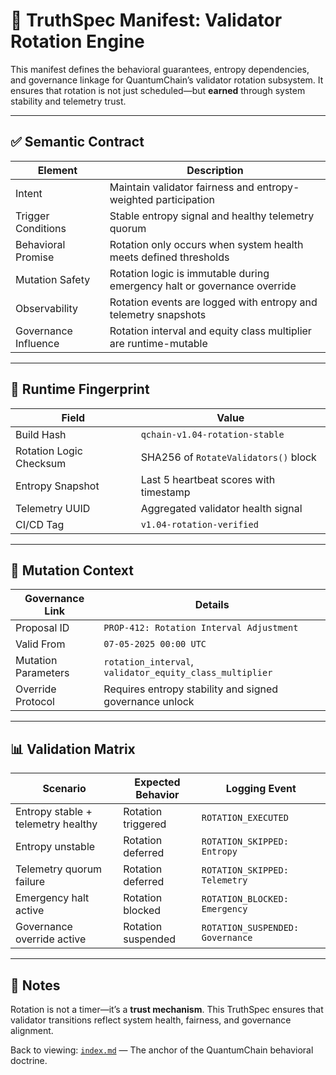# 🔁 TruthSpec Manifest: Validator Rotation Engine

This manifest defines the behavioral guarantees, entropy dependencies, and governance linkage for QuantumChain’s validator rotation subsystem. It ensures that rotation is not just scheduled—but **earned** through system stability and telemetry trust.

---

## ✅ Semantic Contract

| Element                | Description                                                                 |
|------------------------|-----------------------------------------------------------------------------|
| Intent                 | Maintain validator fairness and entropy-weighted participation             |
| Trigger Conditions     | Stable entropy signal and healthy telemetry quorum                         |
| Behavioral Promise     | Rotation only occurs when system health meets defined thresholds           |
| Mutation Safety        | Rotation logic is immutable during emergency halt or governance override   |
| Observability          | Rotation events are logged with entropy and telemetry snapshots            |
| Governance Influence   | Rotation interval and equity class multiplier are runtime-mutable          |

---

## 🧬 Runtime Fingerprint

| Field                  | Value                                                  |
|------------------------|--------------------------------------------------------|
| Build Hash             | `qchain-v1.04-rotation-stable`                         |
| Rotation Logic Checksum| SHA256 of `RotateValidators()` block                   |
| Entropy Snapshot       | Last 5 heartbeat scores with timestamp                 |
| Telemetry UUID         | Aggregated validator health signal                     |
| CI/CD Tag              | `v1.04-rotation-verified`                              |

---

## 📎 Mutation Context

| Governance Link        | Details                                                                    |
|------------------------|-----------------------------------------------------------------------------|
| Proposal ID            | `PROP-412: Rotation Interval Adjustment`                                   |
| Valid From             | `07-05-2025 00:00 UTC`                                                      |
| Mutation Parameters    | `rotation_interval`, `validator_equity_class_multiplier`                   |
| Override Protocol      | Requires entropy stability and signed governance unlock                    |

---

## 📊 Validation Matrix

| Scenario                              | Expected Behavior                      | Logging Event                     |
|---------------------------------------|----------------------------------------|-----------------------------------|
| Entropy stable + telemetry healthy    | Rotation triggered                     | `ROTATION_EXECUTED`               |
| Entropy unstable                      | Rotation deferred                      | `ROTATION_SKIPPED: Entropy`       |
| Telemetry quorum failure              | Rotation deferred                      | `ROTATION_SKIPPED: Telemetry`     |
| Emergency halt active                 | Rotation blocked                       | `ROTATION_BLOCKED: Emergency`     |
| Governance override active            | Rotation suspended                     | `ROTATION_SUSPENDED: Governance`  |

---

## 🧭 Notes

Rotation is not a timer—it’s a **trust mechanism**. This TruthSpec ensures that validator transitions reflect system health, fairness, and governance alignment.


Back to viewing: [`index.md`](./Index.md) — The anchor of the QuantumChain behavioral doctrine.
